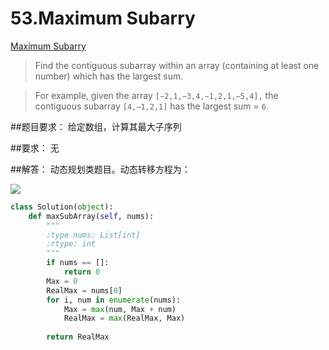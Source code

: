 # 53.Maximum Subarry
[Maximum Subarry](https://leetcode.com/problems/maximum-subarray/)


>Find the contiguous subarray within an array (containing at least one number) which has the largest sum.

>For example, given the array ```[−2,1,−3,4,−1,2,1,−5,4],```
the contiguous subarray ```[4,−1,2,1]``` has the largest sum = ```6```.


##题目要求：
给定数组，计算其最大子序列

##要求：
无

##解答：
动态规划类题目。动态转移方程为：

<img src="http://chart.googleapis.com/chart?cht=tx&chl=\Large F(i) = Max(num, F(i- 1) %2Bnum(i))" style = "bold">



```python
class Solution(object):
    def maxSubArray(self, nums):
        """
        :type nums: List[int]
        :rtype: int
        """
        if nums == []:
            return 0
        Max = 0
        RealMax = nums[0]
        for i, num in enumerate(nums):
            Max = max(num, Max + num)
            RealMax = max(RealMax, Max)
            
        return RealMax
```